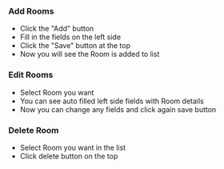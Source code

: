 ### Add Rooms
* Click the "Add" button
* Fill in the fields on the left side
* Click the "Save" button at the top
* Now you will see the Room is added to list
### Edit Rooms
* Select Room you want
* You can see auto filled left side fields with Room details
* Now you can change any fields and click again save button
### Delete Room
* Select Room you want in the list
* Click delete button on the top 